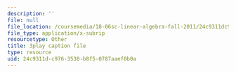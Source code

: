```yaml
---
description: ''
file: null
file_location: /coursemedia/18-06sc-linear-algebra-fall-2011/24c9311dc9763530b8f50787aaef0b0a_FzncDO1eSNI.srt
file_type: application/x-subrip
resourcetype: Other
title: 3play caption file
type: resource
uid: 24c9311d-c976-3530-b8f5-0787aaef0b0a
---
```

